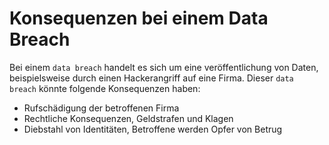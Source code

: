 # Konsequenzen bei einem Data Breach

Bei einem `data breach` handelt es sich um eine veröffentlichung von Daten, beispielsweise durch einen Hackerangriff auf eine Firma. Dieser `data
breach` könnte folgende Konsequenzen haben:

- Rufschädigung der betroffenen Firma
- Rechtliche Konsequenzen, Geldstrafen und Klagen
- Diebstahl von Identitäten, Betroffene werden Opfer von Betrug
